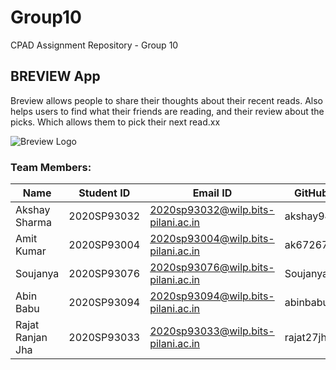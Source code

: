 # Group10

CPAD Assignment Repository - Group 10

## BREVIEW App
Breview allows people to share their thoughts about their recent reads. Also helps users to find what their friends are reading, and their review about the picks.
Which allows them to pick their next read.xx

<img align="center" src="https://github.com/CPAD2021SecB/Group10/raw/main/Breview_icon.png?raw=true" alt="Breview Logo"  >


### Team Members:

| Name |	Student ID | Email ID | GitHub ID|
|-----|-----------|-------------|----------|
|Akshay Sharma|	2020SP93032| 2020sp93032@wilp.bits-pilani.ac.in| akshay94659|
|Amit Kumar|	2020SP93004| 2020sp93004@wilp.bits-pilani.ac.in| ak672676|
| Soujanya|	2020SP93076| 2020sp93076@wilp.bits-pilani.ac.in| Soujanya22|
| Abin Babu | 2020SP93094| 2020sp93094@wilp.bits-pilani.ac.in| abinbabuabk|
|Rajat Ranjan Jha| 2020SP93033 | 2020sp93033@wilp.bits-pilani.ac.in| rajat27jha|
